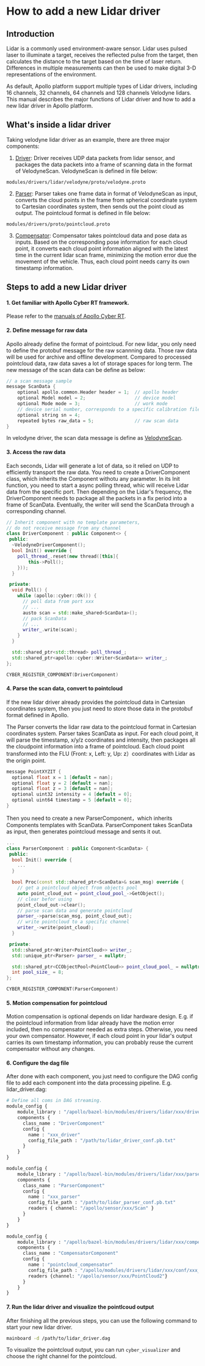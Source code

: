 # How to add a new Lidar driver

## Introduction

Lidar is a commonly used environment-aware sensor. Lidar uses pulsed laser to illuminate a target, receives the reflected pulse from the target, then calculates the distance to the target based on the time of laser return. Differences in multiple measurements can then be used to make digital 3-D representations of the environment.

As default, Apollo platform support multiple types of Lidar drivers, including 16 channels, 32 channels, 64 channels and 128 channels Velodyne lidars. This manual describes the major functions of Lidar driver and how to add a new lidar driver in Apollo platform.

## What's inside a lidar driver

Taking velodyne lidar driver as an example, there are three major components:

1. [Driver](../../modules/drivers/lidar/velodyne/driver): Driver receives UDP data packets from lidar sensor, and packages the data packets into a frame of scanning data in the format of VelodyneScan. VelodyneScan is defined in file below:
```
modules/drivers/lidar/velodyne/proto/velodyne.proto
```

2. [Parser](../../modules/drivers/lidar/velodyne/parser): Parser takes one frame data in format of VelodyneScan as input, converts the cloud points in the frame from spherical coordinate system to Cartesian coordinates system, then sends out the point cloud as output. The pointcloud format is defined in file below:
```
modules/drivers/proto/pointcloud.proto
```

3. [Compensator](../../modules/drivers/lidar/velodyne/compensator): Compensator takes pointcloud data and pose data as inputs. Based on the corresponding pose information for each cloud point, it converts each cloud point information aligned with the latest time in the current lidar scan frame, minimizing the motion error due the movement of the vehicle. Thus, each cloud point needs carry its own timestamp information.

## Steps to add a new Lidar driver

#### 1. Get familiar with Apollo Cyber RT framework.

Please refer to the [manuals of Apollo Cyber RT](../04_CyberRT/README.md).


#### 2. Define message for raw data

Apollo already define the format of pointcloud. For new lidar, you only need to define the protobuf message for the raw scannning data. Those raw data will be used for archive and offline development. Compared to processed pointcloud data, raw data saves a lot of storage spaces for long term. The new message of the scan data can be define as below:

```c++
// a scan message sample
message ScanData {
	optional apollo.common.Header header = 1;  // apollo header
	optional Model model = 2;                  // device model
	optional Mode mode = 3;                    // work mode
	// device serial number, corresponds to a specific calibration file
	optional string sn = 4;
	repeated bytes raw_data = 5;               // raw scan data
}
```

In velodyne driver, the scan data message is define as [VelodyneScan](../../modules/drivers/lidar/velodyne/proto/velodyne.proto#L29).

#### 3. Access the raw data

Each seconds, Lidar will generate a lot of data, so it relied on UDP to efficiently transport the raw data. You need to create a DriverComponent class, which inherits the Component withotu any parameter. In its Init function, you need to start a async polling thread, whic will receive Lidar data from the specific port. Then depending on the Lidar's frequency, the DriverComponent needs to package all the packets in a fix period into a frame of ScanData. Eventually, the writer will send the ScanData through a corresponding channel.

```c++
// Inherit component with no template parameters,
// do not receive message from any channel
class DriverComponent : public Component<> {
 public:
  ~VelodyneDriverComponent();
  bool Init() override {
  	poll_thread_.reset(new thread([this]{
  		this->Poll();
  	}));
  }

 private:
  void Poll() {
  	while (apollo::cyber::Ok()) {
  	  // poll data from port xxx
  	  // ...
  	  austo scan = std::make_shared<ScanData>();
  	  // pack ScanData
  	  // ...
  	  writer_.write(scan);
  	}
  }

  std::shared_ptr<std::thread> poll_thread_;
  std::shared_ptr<apollo::cyber::Writer<ScanData>> writer_;
};

CYBER_REGISTER_COMPONENT(DriverComponent)
```

#### 4. Parse the scan data, convert to pointcloud

 If the new lidar driver already provides the pointcloud data in Cartesian coordinates system, then you just need to store those data in the protobuf format defined in Apollo.

The Parser converts the lidar raw data to the pointcloud format in Cartesian coordinates system. Parser takes ScanData as input. For each cloud point, it will parse the timestamp, x/y/z coordinates and intensity, then packages all the cloudpoint information into a frame of pointcloud. Each cloud point transformed into the FLU (Front: x, Left: y, Up: z）coordinates with Lidar as the origin point.

```c++
message PointXYZIT {
  optional float x = 1 [default = nan];
  optional float y = 2 [default = nan];
  optional float z = 3 [default = nan];
  optional uint32 intensity = 4 [default = 0];
  optional uint64 timestamp = 5 [default = 0];
}
```

Then you need to create a new ParserComponent，which inherits Components templates with ScanData. ParserComponent takes ScanData as input, then generates pointcloud message and sents it out.

```c++
...
class ParserComponent : public Component<ScanData> {
 public:
  bool Init() override {
  	...
  }

  bool Proc(const std::shared_ptr<ScanData>& scan_msg) override {
    // get a pointcloud object from objects pool
  	auto point_cloud_out = point_cloud_pool_->GetObject();
  	// clear befor using
  	point_cloud_out->clear();
  	// parse scan data and generate pointcloud
  	parser_->parse(scan_msg, point_cloud_out);
  	// write pointcloud to a specific channel
  	writer_->write(point_cloud);
  }

 private:
  std::shared_ptr<Writer<PointCloud>> writer_;
  std::unique_ptr<Parser> parser_ = nullptr;

  std::shared_ptr<CCObjectPool<PointCloud>> point_cloud_pool_ = nullptr;
  int pool_size_ = 8;
};

CYBER_REGISTER_COMPONENT(ParserComponent)
```

#### 5. Motion compensation for pointcloud

Motion compensation is optional depends on lidar hardware design. E.g. if the pointcloud information from lidar already have the motion error included, then no compensator needed as extra steps. Otherwise, you need your own compensator. However, if each cloud point in your lidar's output carries its own timestamp information, you can probably reuse the current compensator without any changes.

#### 6. Configure the dag file

After done with each component, you just need to configure the DAG config file to add each component into the data processing pipeline. E.g.  lidar_driver.dag:

```python
# Define all coms in DAG streaming.
module_config {
    module_library : "/apollo/bazel-bin/modules/drivers/lidar/xxx/driver/libxxx_driver_component.so"
    components {
      class_name : "DriverComponent"
      config {
        name : "xxx_driver"
        config_file_path : "/path/to/lidar_driver_conf.pb.txt"
      }
    }
}

module_config {
    module_library : "/apollo/bazel-bin/modules/drivers/lidar/xxx/parser/libxxx_parser_component.so"
    components {
      class_name : "ParserComponent"
      config {
        name : "xxx_parser"
        config_file_path : "/path/to/lidar_parser_conf.pb.txt"
        readers { channel: "/apollo/sensor/xxx/Scan" }
      }
    }
}

module_config {
    module_library : "/apollo/bazel-bin/modules/drivers/lidar/xxx/compensator/libxxx_compensator_component.so"
    components {
      class_name : "CompensatorComponent"
      config {
        name : "pointcloud_compensator"
        config_file_path : "/apollo/modules/drivers/lidar/xxx/conf/xxx_compensator_conf.pb.txt"
        readers {channel: "/apollo/sensor/xxx/PointCloud2"}
      }
    }
}
```

#### 7. Run the lidar driver and visualize the pointlcoud output

After finishing all the previous steps, you can use the following command to start your new lidar driver.

```bash
mainboard -d /path/to/lidar_driver.dag
```
To visualize the pointcloud output, you can run `cyber_visualizer` and choose the right channel for the pointcloud.
